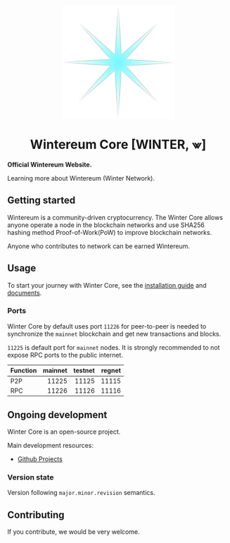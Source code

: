 <h1 align="center">
  <img src="https://raw.githubusercontent.com/wintereum/wintereum.github.io/refs/heads/master/pixelmaps/wintereum256.svg" width="256">
  <br/><br/>
  Wintereum Core [WINTER, ⩖]
</h1>

**Official Wintereum Website.**

Learning more about Wintereum (Winter Network).

## Getting started
Wintereum is a community-driven cryptocurrency. The Winter Core allows anyone operate a node in the blockchain networks and use SHA256 hashing method Proof-of-Work(PoW) to improve blockchain networks.

Anyone who contributes to network can be earned Wintereum.
## Usage
To start your journey with Winter Core, see the [installation guide](INSTALLATION.md) and [documents](docs/README.md).
### Ports
Winter Core by default uses port `11226` for peer-to-peer is needed to synchronize the `mainnet` blockchain and get new transactions and blocks.

`11225` is default port for `mainnet` nodes. It is strongly recommended to not expose RPC ports to the public internet.

| Function | mainnet | testnet | regnet |
| :------- | ------: | ------: | -----: |
| P2P      |   11225 |   11125 |  11115 |
| RPC      |   11226 |   11126 |  11116 |
## Ongoing development
Winter Core is an open-source project.

Main development resources:

* [Github Projects](https://github.com/wintereum/wintereum)

### Version state
Version following ```major.minor.revision``` semantics.

## Contributing
If you contribute, we would be very welcome.
